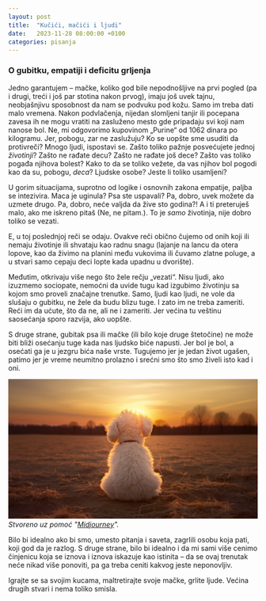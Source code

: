 ```yaml
---
layout: post
title:  "Kučići, mačići i ljudi"
date:   2023-11-28 08:00:00 +0100
categories: pisanja
---
```

### O gubitku, empatiji i deficitu grljenja

Jedno garantujem – mačke, koliko god bile nepodnošljive na prvi pogled (pa i drugi, treći i još par stotina nakon prvog), imaju još uvek tajnu, neobjašnjivu sposobnost da nam se podvuku pod kožu. Samo im treba dati malo vremena. Nakon podvlačenja, nijedan slomljeni tanjir ili pocepana zavesa ih ne mogu vratiti na zasluženo mesto gde pripadaju svi koji nam nanose bol. Ne, mi odgovorimo kupovinom „Purine“ od 1062 dinara po kilogramu. Jer, pobogu, zar ne zaslužuju? Ko se uopšte sme usuditi da protivreči? Mnogo ljudi, ispostavi se. Zašto toliko pažnje posvećujete jednoj *životinji*? Zašto ne rađate decu? Zašto ne rađate još dece? Zašto vas toliko pogađa njihova bolest? Kako to da se toliko vežete, da vas njihov bol pogodi kao da su, pobogu, *deca*? Ljudske osobe? Jeste li toliko usamljeni? 

U gorim situacijama, suprotno od logike i osnovnih zakona empatije, paljba se intezivira. Maca je uginula? Psa ste uspavali? Pa, dobro, uvek možete da uzmete drugo. Pa, dobro, neće valjda da žive sto godina?! A i ti preteruješ malo, ako me iskreno pitaš (Ne, ne pitam.). To je *samo* životinja, nije dobro toliko se vezati.

E, u toj poslednjoj reči se odaju. Ovakve reči obično čujemo od onih koji ili nemaju životinje ili shvataju kao radnu snagu (lajanje na lancu da otera lopove, kao da živimo na planini među vukovima ili čuvamo zlatne poluge, a u stvari samo cepaju deci lopte kada upadnu u dvorište).

Međutim, otkrivaju više nego što žele rečju „vezati“. Nisu ljudi, ako izuzmemo sociopate, nemoćni da uvide tugu kad izgubimo životinju sa kojom smo proveli značajne trenutke. Samo, ljudi kao ljudi, ne vole da slušaju o gubitku, ne žele da budu blizu tuge. I zato im ne treba zameriti. Reći im da ućute, što da ne, ali ne i zameriti. Jer većina tu veštinu saosećanja sporo razvija, ako uopšte.

S druge strane, gubitak psa ili mačke (ili bilo koje druge štetočine) ne može biti bliži osećanju tuge kada nas ljudsko biće napusti. Jer bol je bol, a osećati ga je u jezgru bića naše vrste. Tugujemo jer je jedan život ugašen, patimo jer je vreme neumitno prolazno i srećni smo što smo živeli isto kad i oni. 

![bišon gleda zalazak sunca](/a/b-sunset.png)
*Stvoreno uz pomoć "[Midjourney](midjourney.com/)".*

Bilo bi idealno ako bi smo, umesto pitanja i saveta, zagrlili osobu koja pati, koji god da je razlog. S druge strane, bilo bi idealno i da mi sami više cenimo činjenicu koja se iznova i iznova iskazuje kao istinita – da se ovaj trenutak neće nikad više ponoviti, pa ga treba ceniti kakvog jeste neponovljiv. 

Igrajte se sa svojim kucama, maltretirajte svoje mačke, grlite ljude. Većina drugih stvari i nema toliko smisla.
